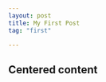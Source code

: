 ```yaml
---
layout: post
title: My First Post
tag: "first"

---
```


  
<!--<div class="fullscreen background parallax" style="background-image:url('http://www.minimit.com/images/picjumbo.com_IMG_6648.jpg');" data-img-width="1600" data-img-height="1064" data-diff="100">
    <div class="content-a">
        <div class="content-b">  -->
## Centered content  
  